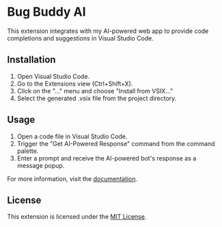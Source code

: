 # Bug Buddy AI

This extension integrates with my AI-powered web app to provide code completions and suggestions in Visual Studio Code.

## Installation

1. Open Visual Studio Code.
2. Go to the Extensions view (Ctrl+Shift+X).
3. Click on the "..." menu and choose "Install from VSIX..."
4. Select the generated .vsix file from the project directory.

## Usage

1. Open a code file in Visual Studio Code.
2. Trigger the "Get AI-Powered Response" command from the command palette.
3. Enter a prompt and receive the AI-powered bot's response as a message popup.

For more information, visit the [documentation](https://link-to-your-documentation).

## License

This extension is licensed under the [MIT License](LICENSE).


